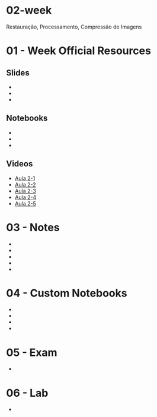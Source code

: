 # 02-week
Restauração, Processamento, Compressão de Imagens


# 01 - Week Official Resources

## Slides
- []()
- []()
- []()

## Notebooks
- []()
- []()
- []()
  
## Videos
- [Aula 2-1]()
- [Aula 2-2]()
- [Aula 2-3]()
- [Aula 2-4]()
- [Aula 2-5]()

# 03 - Notes
- []()
- []()
- []()
- []()
- []()
# 04 - Custom Notebooks
- []()
- []()
- []()
- []()
# 05 - Exam
- []()
# 06 - Lab
- []()
